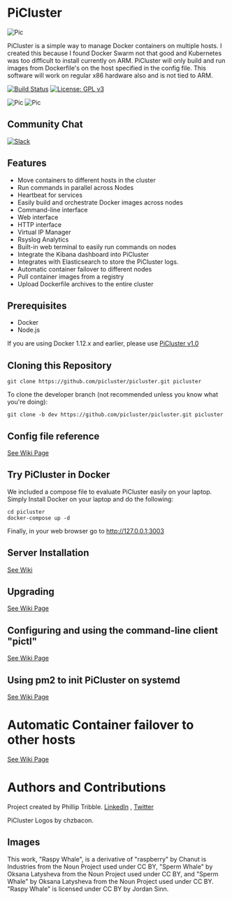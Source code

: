 # PiCluster

![Pic](http://i.imgur.com/WBnXC2R.png)

 PiCluster is a simple way to manage Docker containers on multiple hosts. I created this because I found Docker Swarm not that good and Kubernetes was too difficult to install currently on ARM. PiCluster will only build and run images from Dockerfile's on the host specified in the config file. This software will work on regular x86 hardware also and is not tied to ARM.



[![Build Status](https://travis-ci.org/picluster/picluster.svg?branch=master)](https://travis-ci.org/picluster/picluster) [![License: GPL v3](https://img.shields.io/badge/License-GPL%20v3-blue.svg)](http://www.gnu.org/licenses/gpl-3.0)

![Pic](http://i.imgur.com/N7KBk6z.pngg)
![Pic](http://i.imgur.com/h63NLRI.png)

## Community Chat
 [![Slack](http://i.imgur.com/PXLxay0.png)](https://join.slack.com/t/piclusterteam/shared_invite/MjI1NzU0NDE2MDM3LTE1MDI0Nzg2ODktYmNmZDk2NzZhMA)

## Features

- Move containers to different hosts in the cluster
- Run commands in parallel across Nodes
- Heartbeat for services
- Easily build and orchestrate Docker images across nodes
- Command-line interface
- Web interface
- HTTP interface
- Virtual IP Manager
- Rsyslog Analytics
- Built-in web terminal to easily run commands on nodes
- Integrate the Kibana dashboard into PiCluster
- Integrates with Elasticsearch to store the PiCluster logs.
- Automatic container failover to different nodes
- Pull container images from a registry
- Upload Dockerfile archives to the entire cluster

## Prerequisites

- Docker
- Node.js

If you are using Docker 1.12.x and earlier, please use [PiCluster v1.0](https://github.com/picluster/picluster/tree/1.0)

## Cloning this Repository

```
git clone https://github.com/picluster/picluster.git picluster
```

To clone the developer branch (not recommended unless you know what you're doing):

```
git clone -b dev https://github.com/picluster/picluster.git picluster
```

## Config file reference
[See Wiki Page](https://github.com/picluster/picluster/wiki/Config-Reference)

## Try PiCluster in Docker

We included a compose file to evaluate PiCluster easily on your laptop. Simply Install Docker on your laptop and do the following:

```
cd picluster
docker-compose up -d
```

Finally, in your web browser go to <http://127.0.0.1:3003>

## Server Installation
[See Wiki](https://github.com/picluster/picluster/wiki/Installation)

## Upgrading

[See Wiki Page](https://github.com/picluster/picluster/wiki/Upgrading)


## Configuring and using the command-line client "pictl"

[See Wiki Page](https://github.com/picluster/picluster/wiki/Pictl)

## Using pm2 to init PiCluster on systemd

[See Wiki Page](https://github.com/picluster/picluster/wiki/PM2)

# Automatic Container failover to other hosts

[See Wiki Page](https://github.com/picluster/picluster/wiki/Automatic-Container-failover-to-other-hosts)

# Authors and Contributions

Project created by Phillip Tribble. [LinkedIn](https://www.linkedin.com/in/philliptribble) , [Twitter](https://twitter.com/rusher81572)

PiCluster Logos by chzbacon.

## Images

This work, "Raspy Whale", is a derivative of "raspberry" by Chanut is Industries from the Noun Project used under CC BY, "Sperm Whale" by Oksana Latysheva from the Noun Project used under CC BY, and "Sperm Whale" by Oksana Latysheva from the Noun Project used under CC BY. "Raspy Whale" is licensed under CC BY by Jordan Sinn.

